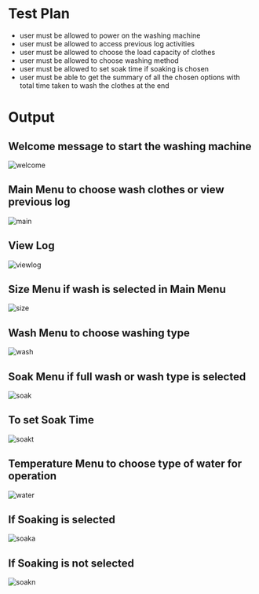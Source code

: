 # Test Plan
*	user must be allowed to power on the washing machine
*	user must be allowed to access previous log activities
*	user must be allowed to choose the load capacity of clothes
*	user must be allowed to choose washing method
*	user must be allowed to set soak time if soaking is chosen
*	user must be able to get the summary of all the chosen options with total time taken to wash the clothes at the end

# Output

## Welcome message to start the washing machine
![welcome](https://user-images.githubusercontent.com/69105925/95644532-e79b6f00-0ad4-11eb-97aa-cb1d86e6cd5a.png)

## Main Menu to choose wash clothes or view previous log
![main](https://user-images.githubusercontent.com/69105925/95644538-f124d700-0ad4-11eb-9f58-8aa1067aab00.png)

## View Log
![viewlog](https://user-images.githubusercontent.com/69105925/95644543-fbdf6c00-0ad4-11eb-904f-783617de3acd.png)

## Size Menu if wash is selected in Main Menu
![size](https://user-images.githubusercontent.com/69105925/95644558-16b1e080-0ad5-11eb-9aea-91b6bc9cface.png)

## Wash Menu to choose washing type
![wash](https://user-images.githubusercontent.com/69105925/95644548-0437a700-0ad5-11eb-8df4-36cb6cb726de.png)

## Soak Menu if full wash or wash type is selected
![soak](https://user-images.githubusercontent.com/69105925/95644571-2b8e7400-0ad5-11eb-8fcd-3eaed2e91213.png)

## To set Soak Time
![soakt](https://user-images.githubusercontent.com/69105925/95644579-33e6af00-0ad5-11eb-9e45-b1570699e2ea.png)

## Temperature Menu to choose type of water for operation
![water](https://user-images.githubusercontent.com/69105925/95647329-330d4780-0aec-11eb-8335-b286933ab59e.png)

## If Soaking is selected
![soaka](https://user-images.githubusercontent.com/69105925/95644587-3ea14400-0ad5-11eb-9288-8952f19edac9.png)

## If Soaking is not selected
![soakn](https://user-images.githubusercontent.com/69105925/95644593-4660e880-0ad5-11eb-8249-603b954216ef.png)
